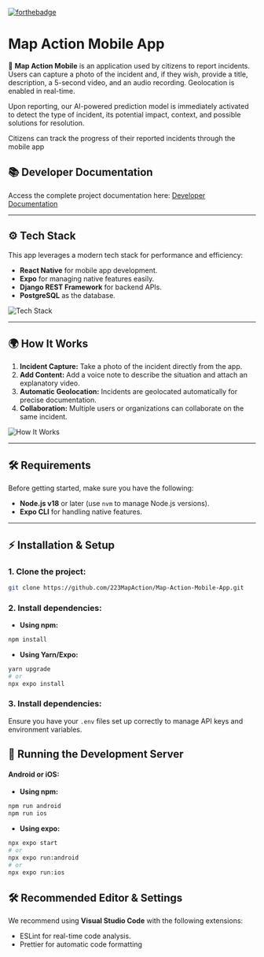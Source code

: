 [![forthebadge](https://forthebadge.com/images/badges/made-with-javascript.svg)](https://forthebadge.com)
# Map Action Mobile App

🚀 **Map Action Mobile** 
 is an application used by citizens to report incidents. Users can capture a photo of the incident and, if they wish, provide a title, description, a 5-second video, and an audio recording. Geolocation is enabled in real-time.

Upon reporting, our AI-powered prediction model is immediately activated to detect the type of incident, its potential impact, context, and possible solutions for resolution.

Citizens can track the progress of their reported incidents through the mobile app

## 📚 Developer Documentation

Access the complete project documentation here: [Developer Documentation](https://223mapaction.github.io/Map-Action-Mobile-App/)

---

## ⚙️ Tech Stack

This app leverages a modern tech stack for performance and efficiency:

- **React Native** for mobile app development.
- **Expo** for managing native features easily.
- **Django REST Framework** for backend APIs.
- **PostgreSQL** as the database.

![Tech Stack](https://github.com/223MapAction/Map-Action-Mobile-App/assets/64170643/7c9ecee1-e40f-4549-9877-444187df5e69)

---

## 🌍 How It Works

1. **Incident Capture:** Take a photo of the incident directly from the app.
2. **Add Content:** Add a voice note to describe the situation and attach an explanatory video.
3. **Automatic Geolocation:** Incidents are geolocated automatically for precise documentation.
4. **Collaboration:** Multiple users or organizations can collaborate on the same incident.

![How It Works](https://github.com/223MapAction/Map-Action-Mobile-App/assets/64170643/d532162c-1800-4e63-9855-e389fe5d0fed)

---

## 🛠️ Requirements

Before getting started, make sure you have the following:

- **Node.js v18** or later (use `nvm` to manage Node.js versions).
- **Expo CLI** for handling native features.

---

## ⚡ Installation & Setup

### 1. Clone the project:
```bash
git clone https://github.com/223MapAction/Map-Action-Mobile-App.git
```
### 2. Install dependencies:

- **Using npm:**
```bash
npm install
```

- **Using Yarn/Expo:**
```bash
yarn upgrade
# or
npx expo install
```
### 3. Install dependencies:
Ensure you have your <code>.env</code> files set up correctly to manage API keys and environment variables.

## 🚀 Running the Development Server
#### Android or iOS:
- **Using npm:**
```bash
npm run android
npm run ios
```
- **Using expo:**
```bash
npx expo start
# or
npx expo run:android
# or
npx expo run:ios
```
## 🛠️ Recommended Editor & Settings
We recommend using **Visual Studio Code** with the following extensions:

- ESLint for real-time code analysis.
- Prettier for automatic code formatting

